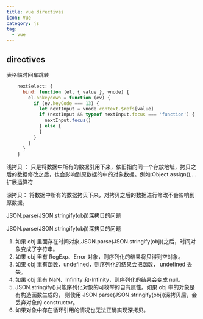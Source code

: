 ```yaml
---
title: vue directives
icon: Vue
category: js
tag:
  - vue
---
```


## directives

表格临时回车跳转

```js
    nextSelect: {
      bind: function (el, { value }, vnode) {
        el.onkeydown = function (ev) {
          if (ev.keyCode === 13) {
            let nextInput = vnode.context.$refs[value]
            if (nextInput && typeof nextInput.focus === 'function') {
              nextInput.focus()
            } else {
            }
          }
        }
      }
    }
```

浅拷贝 ： 只是将数据中所有的数据引用下来，依旧指向同一个存放地址，拷贝之后的数据修改之后，也会影响到原数据的中的对象数据。例如:Object.assign(),...扩展运算符

深拷贝： 将数据中所有的数据拷贝下来，对拷贝之后的数据进行修改不会影响到原数据。

JSON.parse(JSON.stringify(obj))深拷贝的问题

JSON.parse(JSON.stringify(obj))深拷贝的问题

1. 如果 obj 里面存在时间对象,JSON.parse(JSON.stringify(obj))之后，时间对象变成了字符串。
2. 如果 obj 里有 RegExp、Error 对象，则序列化的结果将只得到空对象。
3. 如果 obj 里有函数，undefined，则序列化的结果会把函数， undefined 丢失。
4. 如果 obj 里有 NaN、Infinity 和-Infinity，则序列化的结果会变成 null。
5. JSON.stringify()只能序列化对象的可枚举的自有属性。如果 obj 中的对象是有构造函数生成的， 则使用 JSON.parse(JSON.stringify(obj))深拷贝后，会丢弃对象的 constructor。
6. 如果对象中存在循环引用的情况也无法正确实现深拷贝。
